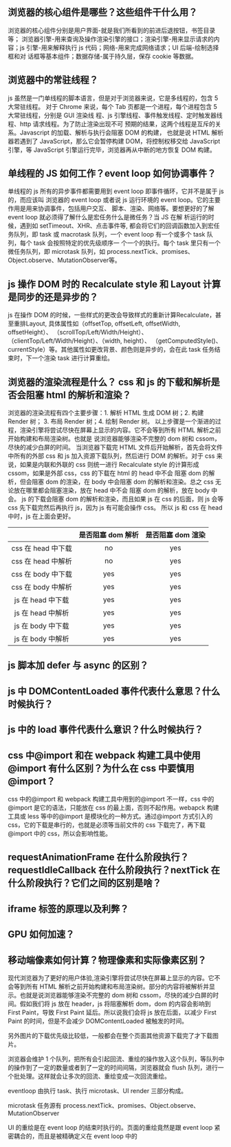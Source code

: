 ## 浏览器的核心组件是哪些？这些组件干什么用？

浏览器的核心组件分别是用户界面-就是我们所看到的前进后退按钮，书签目录等；
浏览器引擎-用来查询及操作渲染引擎的接口；渲染引擎-用来显示请求的内容；js
引擎-用来解释执行 js 代码；网络-用来完成网络请求；UI 后端-绘制选择框和对
话框等基本组件；数据存储-属于持久层，保存 cookie 等数据。

## 浏览器中的常驻线程？

js 虽然是一门单线程的脚本语言，但是对于浏览器来说，它是多线程的，包含 5 大常驻线程。
对于 Chrome 来说，每个 Tab 页都是一个进程，每个进程包含 5 大常驻线程，分别是 GUI 渲染线
程、js 引擎线程、事件触发线程、定时触发器线程、http 请求线程。为了防止渲染出现不可
预期的结果，这两个线程是互斥的关系。Javascript 的加载、解析与执行会阻塞 DOM 的构建，
也就是说 HTML 解析器若遇到了 JavaScript，那么它会暂停构建 DOM，将控制权移交给
JavaScript 引擎，等 JavaScript 引擎运行完毕，浏览器再从中断的地方恢复 DOM 构建。

## 单线程的 JS 如何工作？event loop 如何协调事件？

单线程的 js 所有的异步事件都需要用到 event loop 即事件循环，它并不是属于 js 的，而应该叫
浏览器的 event loop 或者说 js 运行环境的 event loop。它的主要作用是用来协调事件，包括用户交互、
脚本、渲染、网络等。要想更好的了解 event loop 就必须得了解什么是宏任务什么是微任务？当 JS 在解
析运行的时候，遇到如 setTimeout、XHR、点击事件等, 都会将它们的回调函数加入到宏任务队列，即
task 或 macrotask 队列，一个 event loop 有一个或多个 task 队列，每个 task 会按照特定的优先级顺序一
个一个的执行。每个 task 里只有一个微任务队列，即 microtask 队列，如 process.nextTick、promises、
Object.observe、MutationObserver等。

## js 操作 DOM 时的 Recalculate style 和 Layout 计算是同步的还是异步的？

js 在操作 DOM 的时候，一些样式的更改会导致样式的重新计算Recalculate，甚至重排Layout, 
具体属性如（offsetTop, offsetLeft, offsetWidth, offsetHeight）、
（scrollTop/Left/Width/Height）、（clientTop/Left/Width/Height）、（width, height）、
（getComputedStyle()、currentStyle）等。其他属性如更改背景、颜色则是异步的，会在此 task 任务结束时，下一个渲染 task
进行计算重绘。

## 浏览器的渲染流程是什么？ css 和 js 的下载和解析是否会阻塞 html 的解析和渲染？

浏览器的渲染流程有四个主要步骤：1. 解析 HTML 生成 DOM 树；2. 构建 Render 树； 3. 布局 Render 树；4. 绘制 Render 树。
以上步骤是一个渐进的过程，渲染引擎将尝试尽快在屏幕上显示的内容。它不会等到所有 HTML 解析之前开始构建和布局渲染树。也就是
说浏览器能够渲染不完整的 dom 树和 cssom，尽快的减少白屏的时间。
当浏览器下载完 HTML 文件后开始解析，首先会将文件中所有的外部 css 和 js 加入资源下载队列，然后进行 DOM 的解析。对于 css 来
说，如果是内联和外联的 css 则统一进行 Recalculate style 的计算形成 cssom，如果是外部 css，css 的下载在 html 的 head 中不会
阻塞 dom 的解析，但会阻塞 dom 的渲染，在 body 中会阻塞 dom 的解析和渲染。总之 css 无论放在哪里都会阻塞渲染，放在 head 中不会
阻塞 dom 的解析，放在 body 中会。
js 的下载会阻塞 dom 的解析和渲染，而且如果 js 在 css 的后面，则 js 会等 css 先下载完然后再执行 js，因为 js 有可能会操作 css。
所以 js 和 css 在 head 中时，js 在上面会更好。

|                    | 是否阻塞 dom 解析 | 是否阻塞 dom 渲染 |
| :----------------: | :---------------: | :---------------: |
| css 在 head 中下载 |        no         |        yes        |
| css 在 head 中解析 |        no         |        yes        |
| css 在 body 中下载 |        yes        |        yes        |
| css 在 body 中解析 |        yes        |        yes        |
| js 在 head 中下载  |        yes        |        yes        |
| js 在 head 中解析  |        yes        |        yes        |
| js 在 body 中下载  |        yes        |        yes        |
| js 在 body 中解析  |        yes        |        yes        |

## js 脚本加 defer 与 async 的区别？

## js 中 DOMContentLoaded 事件代表什么意思？什么时候执行？

## js 中的 load 事件代表什么意识？什么时候执行？

## css 中@import 和在 webpack 构建工具中使用@import 有什么区别？为什么在 css 中要慎用@import？

css 中的@import 和 webpack 构建工具中用到的@import 不一样，css 中的@import 是它的语法，只能放在 css
的最上面，否则不起作用。webapck 构建工具或 less 等中的@import 是模块化的一种方式。通过@import 方式引入的
css，它的下载是串行的，也就是必须等当前文件的 css 下载完了，再下载@import 中的 css，所以会影响性能。

## requestAnimationFrame 在什么阶段执行？requestIdleCallback 在什么阶段执行？nextTick 在什么阶段执行？它们之间的区别是啥？

## iframe 标签的原理以及利弊？

## GPU 如何加速？

## 移动端像素如何计算？物理像素和实际像素区别？

现代浏览器为了更好的用户体验,渲染引擎将尝试尽快在屏幕上显示的内容。它不会等到所有 HTML 解析之前开始构建和布局渲染树。部分的内容将被解析并显示。也就是说浏览器能够渲染不完整的 dom 树和 cssom，尽快的减少白屏的时间。假如我们将 js 放在 header，js 将阻塞解析 dom，dom 的内容会影响到 First Paint，导致 First Paint 延后。所以说我们会将 js 放在后面，以减少 First Paint 的时间，但是不会减少 DOMContentLoaded 被触发的时间。

另外图片的下载优先级比较低，一般都会在整个页面其他资源下载完了才下载图片。

浏览器会维护 1 个队列，把所有会引起回流、重绘的操作放入这个队列，等队列中的操作到了一定的数量或者到了一定的时间间隔，浏览器就会 flush 队列，进行一个批处理。这样就会让多次的回流、重绘变成一次回流重绘。



eventloop 由执行 task、执行 microtask、UI render 三部分构成。

microtask 任务源有 process.nextTick、promises、Object.observe、MutationObserver

UI 的重绘是在 event loop 的结束时执行的。页面的重绘竟然是跟 event loop 紧密耦合的，而且是被精确定义在 event loop 中的
